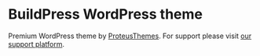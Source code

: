 # BuildPress WordPress theme

Premium WordPress theme by [ProteusThemes](http://www.proteusthemes.com/). For support please visit [our support platform](http://support.proteusthemes.com/).